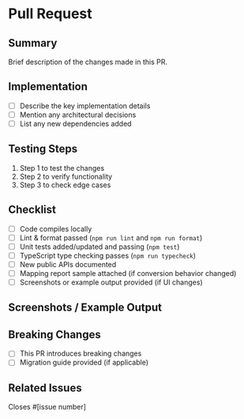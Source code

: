 # Pull Request

## Summary
Brief description of the changes made in this PR.

## Implementation
- [ ] Describe the key implementation details
- [ ] Mention any architectural decisions
- [ ] List any new dependencies added

## Testing Steps
1. Step 1 to test the changes
2. Step 2 to verify functionality
3. Step 3 to check edge cases

## Checklist
- [ ] Code compiles locally
- [ ] Lint & format passed (`npm run lint` and `npm run format`)
- [ ] Unit tests added/updated and passing (`npm test`)
- [ ] TypeScript type checking passes (`npm run typecheck`)
- [ ] New public APIs documented
- [ ] Mapping report sample attached (if conversion behavior changed)
- [ ] Screenshots or example output provided (if UI changes)

## Screenshots / Example Output
<!-- Add screenshots for UI changes or example input/output for conversion changes -->

## Breaking Changes
- [ ] This PR introduces breaking changes
- [ ] Migration guide provided (if applicable)

## Related Issues
Closes #[issue number]

